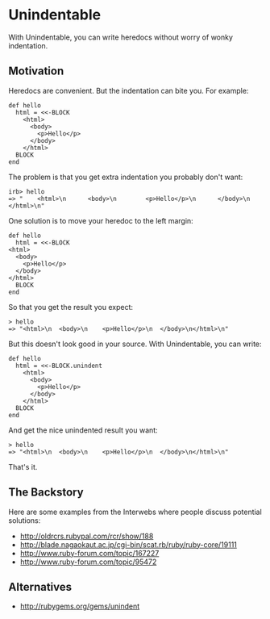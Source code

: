 # Unindentable

With Unindentable, you can write heredocs without worry of wonky indentation.

## Motivation

Heredocs are convenient.  But the indentation can bite you.  For example:

    def hello
      html = <<-BLOCK
        <html>
          <body>
            <p>Hello</p>
          </body>
        </html>
      BLOCK
    end

The problem is that you get extra indentation you probably don't want:

    irb> hello
    => "    <html>\n      <body>\n        <p>Hello</p>\n      </body>\n    </html>\n"

One solution is to move your heredoc to the left margin:

    def hello
      html = <<-BLOCK
    <html>
      <body>
        <p>Hello</p>
      </body>
    </html>
      BLOCK
    end

So that you get the result you expect:

    > hello
    => "<html>\n  <body>\n    <p>Hello</p>\n  </body>\n</html>\n"

But this doesn't look good in your source.  With Unindentable, you can write:

    def hello
      html = <<-BLOCK.unindent
        <html>
          <body>
            <p>Hello</p>
          </body>
        </html>
      BLOCK
    end

And get the nice unindented result you want:

    > hello
    => "<html>\n  <body>\n    <p>Hello</p>\n  </body>\n</html>\n"

That's it.

## The Backstory

Here are some examples from the Interwebs where people discuss potential solutions:

* http://oldrcrs.rubypal.com/rcr/show/188
* http://blade.nagaokaut.ac.jp/cgi-bin/scat.rb/ruby/ruby-core/19111
* http://www.ruby-forum.com/topic/167227
* http://www.ruby-forum.com/topic/95472

## Alternatives

* http://rubygems.org/gems/unindent

